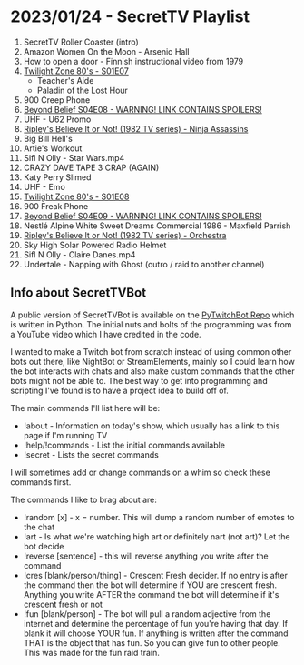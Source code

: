 # 2023/01/24 - SecretTV Playlist

1. SecretTV Roller Coaster (intro)
2. Amazon Women On the Moon - Arsenio Hall 
3. How to open a door - Finnish instructional video from 1979 
4. [Twilight Zone 80's - S01E07](https://en.wikipedia.org/wiki/List_of_The_Twilight_Zone_(1985_TV_series)_episodes)
   - Teacher's Aide
   - Paladin of the Lost Hour 
5. 900 Creep Phone
6. [Beyond Belief S04E08 - WARNING! LINK CONTAINS SPOILERS!](https://en.wikipedia.org/wiki/Beyond_Belief:_Fact_or_Fiction#Season_4_(2002))
7. UHF - U62 Promo
8. [Ripley's Believe It or Not! (1982 TV series) - Ninja Assassins](https://en.wikipedia.org/wiki/Ripley%27s_Believe_It_or_Not!_(1982_TV_series))
9. Big Bill Hell's
10. Artie's Workout
11. Sifl N Olly - Star Wars.mp4
12. CRAZY DAVE TAPE 3 CRAP (AGAIN)
13. Katy Perry Slimed
14. UHF - Emo
15. [Twilight Zone 80's - S01E08](https://en.wikipedia.org/wiki/List_of_The_Twilight_Zone_(1985_TV_series)_episodes)
16. 900 Freak Phone
17. [Beyond Belief S04E09 - WARNING! LINK CONTAINS SPOILERS!](https://en.wikipedia.org/wiki/Beyond_Belief:_Fact_or_Fiction#Season_4_(2002))
18. Nestlé Alpine White Sweet Dreams Commercial 1986 - Maxfield Parrish
19. [Ripley's Believe It or Not! (1982 TV series) - Orchestra](https://en.wikipedia.org/wiki/Ripley%27s_Believe_It_or_Not!_(1982_TV_series))
20. Sky High Solar Powered Radio Helmet
21. Sifl N Olly - Claire Danes.mp4
22. Undertale - Napping with Ghost (outro / raid to another channel)


## Info about SecretTVBot

A public version of SecretTVBot is available on the [PyTwitchBot Repo](https://github.com/awbored/PyTwitchBot) which is written in Python.  The initial nuts and bolts of the programming was from a YouTube video which I have credited in the code.

I wanted to make a Twitch bot from scratch instead of using common other bots out there, like NightBot or StreamElements, mainly so I could learn how the bot interacts with chats and also make custom commands that the other bots might not be able to.  The best way to get into programming and scripting I've found is to have a project idea to build off of.

The main commands I'll list here will be:

 - !about - Information on today's show, which usually has a link to this page if I'm running TV
 - !help/!commands - List the initial commands available
 - !secret - Lists the secret commands

I will sometimes add or change commands on a whim so check these commands first.

The commands I like to brag about are:

 - !random [x] - x = number.  This will dump a random number of emotes to the chat
 - !art - Is what we're watching high art or definitely nart (not art)?  Let the bot decide
 - !reverse [sentence] - this will reverse anything you write after the command
 - !cres [blank/person/thing] - Crescent Fresh decider.  If no entry is after the command then the bot will determine if YOU are crescent fresh.  Anything you write AFTER the command the bot will determine if it's crescent fresh or not
 - !fun [blank/person] - The bot will pull a random adjective from the internet and determine the percentage of fun you're having that day.  If blank it will choose YOUR fun.  If anything is written after the command THAT is the object that has fun.  So you can give fun to other people.  This was made for the fun raid train.
